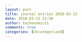 ```yaml
---
layout: post
title: journal entries 2018-03-13
date: 2018-03-13 23:50
author: techenomics1
comments: true
categories: [Uncategorized]
---
```

